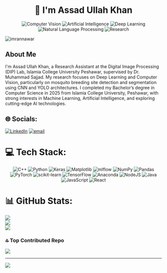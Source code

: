 <h1 align="center">👋 I'm Assad Ullah Khan</h1>
<p align="center">
  <img src="https://img.shields.io/badge/Computer%20Vision-🖥️-brightgreen" alt="Computer Vision">
  <img src="https://img.shields.io/badge/Artificial%20Intelligence-🤖-blue" alt="Artificial Intelligence">
  <img src="https://img.shields.io/badge/Deep%20Learning-🧠-orange" alt="Deep Learning">
  <img src="https://img.shields.io/badge/NLP-💬-purple" alt="Natural Language Processing">
  <img src="https://img.shields.io/badge/Research-📚-yellow" alt="Research">
</p>
<p align="left"> <img src="https://komarev.com/ghpvc/?username=imrannawar&label=Profile%20views&color=0e75b6&style=flat" alt="imrannawar" /> </p>
<h2 >About Me</h2>
I'm Assad Ullah Khan, a Research Assistant at the Digital Image Processing (DIP) Lab, Islamia College University Peshawar, supervised by Dr. Muhammad Sajjad. My research focuses on Deep Learning and Computer Vision, particularly on mosquito breeding site detection and segmentation using CNN and YOLO architectures. I completed my Bachelor’s degree in Computer Science in 2025 from Islamia College University, Peshawar, with strong interests in Machine Learning, Artificial Intelligence, and exploring cutting-edge AI technologies.

## 🌐 Socials:
[![LinkedIn](https://img.shields.io/badge/LinkedIn-%230077B5.svg?logo=linkedin&logoColor=white)](https://linkedin.com/in/assadullahkhan) [![email](https://img.shields.io/badge/Email-D14836?logo=gmail&logoColor=white)](mailto:assadullahkhan556@gmail.com) 

# 💻 Tech Stack:
<div align="center">

![C++](https://img.shields.io/badge/c++-%2300599C.svg?style=for-the-badge&logo=c%2B%2B&logoColor=white)
![Python](https://img.shields.io/badge/python-3670A0?style=for-the-badge&logo=python&logoColor=ffdd54)
![Keras](https://img.shields.io/badge/Keras-%23D00000.svg?style=for-the-badge&logo=Keras&logoColor=white)
![Matplotlib](https://img.shields.io/badge/Matplotlib-%23ffffff.svg?style=for-the-badge&logo=Matplotlib&logoColor=black)
![mlflow](https://img.shields.io/badge/mlflow-%23d9ead3.svg?style=for-the-badge&logo=numpy&logoColor=blue)
![NumPy](https://img.shields.io/badge/numpy-%23013243.svg?style=for-the-badge&logo=numpy&logoColor=white)
![Pandas](https://img.shields.io/badge/pandas-%23150458.svg?style=for-the-badge&logo=pandas&logoColor=white)
![PyTorch](https://img.shields.io/badge/PyTorch-%23EE4C2C.svg?style=for-the-badge&logo=PyTorch&logoColor=white)
![scikit-learn](https://img.shields.io/badge/scikit--learn-%23F7931E.svg?style=for-the-badge&logo=scikit-learn&logoColor=white)
![TensorFlow](https://img.shields.io/badge/TensorFlow-%23FF6F00.svg?style=for-the-badge&logo=TensorFlow&logoColor=white)
![Anaconda](https://img.shields.io/badge/Anaconda-%2344A833.svg?style=for-the-badge&logo=anaconda&logoColor=white)
![NodeJS](https://img.shields.io/badge/node.js-6DA55F?style=for-the-badge&logo=node.js&logoColor=white)
![Java](https://img.shields.io/badge/java-%23ED8B00.svg?style=for-the-badge&logo=openjdk&logoColor=white)
![JavaScript](https://img.shields.io/badge/javascript-%23323330.svg?style=for-the-badge&logo=javascript&logoColor=%23F7DF1E)
![React](https://img.shields.io/badge/react-%2320232a.svg?style=for-the-badge&logo=react&logoColor=%2361DAFB)

</div>

# 📊 GitHub Stats:
![](https://github-readme-stats.vercel.app/api?username=AssadUllahKhan&theme=dark&hide_border=false&include_all_commits=false&count_private=false)<br/>
![](https://nirzak-streak-stats.vercel.app/?user=AssadUllahKhan&theme=dark&hide_border=false)<br/>
![](https://github-readme-stats.vercel.app/api/top-langs/?username=AssadUllahKhan&theme=dark&hide_border=false&include_all_commits=false&count_private=false&layout=compact)

### 🔝 Top Contributed Repo
![](https://github-contributor-stats.vercel.app/api?username=AssadUllahKhan&limit=5&theme=dark&combine_all_yearly_contributions=true)

---
[![](https://visitcount.itsvg.in/api?id=AssadUllahKhan&icon=0&color=0)](https://visitcount.itsvg.in)

<!-- Proudly created with GPRM ( https://gprm.itsvg.in ) -->
